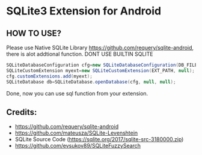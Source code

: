 # SQLite3 Extension for Android

## HOW TO USE?
Please use Native SQLite Library https://github.com/requery/sqlite-android, there is alot addtional function. DONT USE BUILTIN SQLITE

```java
SQLiteDatabaseConfiguration cfg=new SQLiteDatabaseConfiguration(DB_FILE, SQLiteDatabase.OPEN_READONLY);
SQLiteCustomExtension myext=new SQLiteCustomExtension(EXT_PATH, null);
cfg.customExtensions.add(myext);
SQLiteDatabase db=SQLiteDatabase.openDatabase(cfg, null, null);
```

Done, now you can use sql function from your extension.

## Credits:
* https://github.com/requery/sqlite-android
* https://github.com/mateusza/SQLite-Levenshtein
* SQLite Source Code (https://sqlite.org/2017/sqlite-src-3180000.zip)
* https://github.com/evsukov89/SQLiteFuzzySearch

